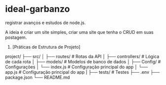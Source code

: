 # ideal-garbanzo
registrar avanços e estudos de node.js.

A ideia é criar um site simples, criar uma site que tenha o CRUD em suas postagem.

1. [Práticas de Estrutura de Projeto]

project/
├── src/
│   ├── routes/         # Rotas da API
│   ├── controllers/    # Lógica de cada rota
│   ├── models/         # Modelos de banco de dados
│   ├── Config/         # Configurações
│   └── index.js        # Configuração principal do app
│   └── app.js          # Configuração principal do app
|
├── tests/              # Testes
├── .env
├── package.json
└── README.md
